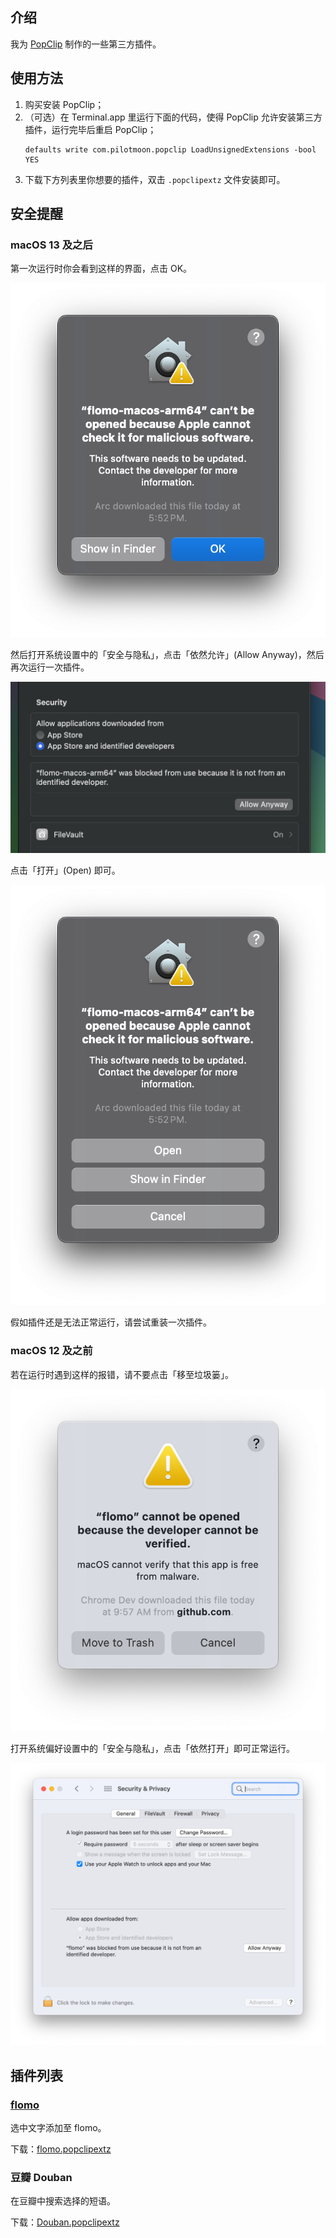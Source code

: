 ## 介绍

我为 [PopClip](http://pilotmoon.com/popclip/) 制作的一些第三方插件。  

## 使用方法  

1. 购买安装 PopClip；
2. （可选）在 Terminal.app 里运行下面的代码，使得 PopClip 允许安装第三方插件，运行完毕后重启 PopClip；
    ```
    defaults write com.pilotmoon.popclip LoadUnsignedExtensions -bool YES
    ```
3. 下载下方列表里你想要的插件，双击 `.popclipextz` 文件安装即可。

## 安全提醒

### macOS 13 及之后

第一次运行时你会看到这样的界面，点击 OK。

![](assets/sonoma-1.png)

然后打开系统设置中的「安全与隐私」，点击「依然允许」(Allow Anyway)，然后再次运行一次插件。

![](assets/sonoma-2.png)

点击「打开」(Open) 即可。

![](assets/sonoma-3.png)

假如插件还是无法正常运行，请尝试重装一次插件。

### macOS 12 及之前

若在运行时遇到这样的报错，请不要点击「移至垃圾篓」。

![](assets/security-1.png)

打开系统偏好设置中的「安全与隐私」，点击「依然打开」即可正常运行。

![](assets/security-2.png)

## 插件列表

### [flomo](https://flomoapp.com/)

选中文字添加至 flomo。

下载：[flomo.popclipextz](https://github.com/geekdada/PopClip-Extensions/blob/master/Downloads/flomo.popclipextz?raw=true)

### 豆瓣 Douban

在豆瓣中搜索选择的短语。

下载：[Douban.popclipextz](https://github.com/geekdada/PopClip-Extensions/blob/master/Downloads/Douban.popclipextz?raw=true)
